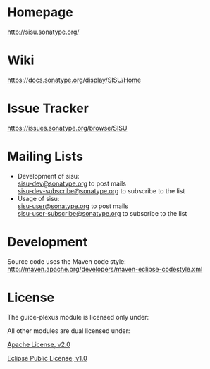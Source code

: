 Homepage
========
<http://sisu.sonatype.org/>

Wiki
====
<https://docs.sonatype.org/display/SISU/Home>

Issue Tracker
=============
<https://issues.sonatype.org/browse/SISU>

Mailing Lists
=============
- Development of sisu:  
  <sisu-dev@sonatype.org> to post mails  
  <sisu-dev-subscribe@sonatype.org> to subscribe to the list
- Usage of sisu:  
  <sisu-user@sonatype.org> to post mails  
  <sisu-user-subscribe@sonatype.org> to subscribe to the list

Development
===========
Source code uses the Maven code style: <http://maven.apache.org/developers/maven-eclipse-codestyle.xml>

License
=======
The guice-plexus module is licensed only under:

All other modules are dual licensed under:

[Apache License, v2.0](http://www.apache.org/licenses/LICENSE-2.0.txt)

[Eclipse Public License, v1.0](http://www.eclipse.org/legal/epl-v10.html)
